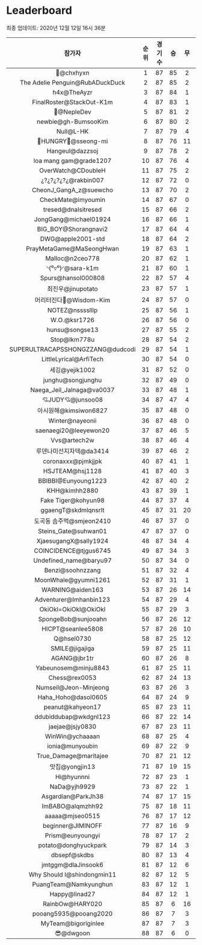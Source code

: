 # Leaderboard
최종 업데이트: 2020년 12월 12일 16시 36분




| 참가자 | 순위 | 경기수 | 승 | 무 | 패 | 승점 |
|:---:|:---:|:---:|:---:|:---:|:---:|:---:|
| 👑@chxhyxn | 1 | 87 | 85 | 2 | 0 | 257 |
| The Adelie Penguin@RubADuckDuck | 2 | 87 | 85 | 2 | 0 | 257 |
| h4x@TheAyzr | 3 | 87 | 84 | 1 | 2 | 253 |
| FinalRoster@StackOut-K1m | 4 | 87 | 83 | 1 | 3 | 250 |
| 🥈@NepleDev | 5 | 87 | 81 | 2 | 4 | 245 |
| newbie@gh-BumsooKim | 6 | 87 | 80 | 2 | 5 | 242 |
| Null@L-HK | 7 | 87 | 79 | 4 | 4 | 241 |
| 🍗HUNGRY🍗@sseong-mi | 8 | 87 | 76 | 11 | 0 | 239 |
| Hangeul@dazzsoj | 9 | 87 | 78 | 2 | 7 | 236 |
| loa mang gam@grade1207 | 10 | 87 | 76 | 4 | 7 | 232 |
| OverWatch@CDoubleH | 11 | 87 | 75 | 2 | 10 | 227 |
| ¿?¿?¿?¿?¿@rakbin007 | 12 | 87 | 72 | 0 | 15 | 216 |
| CheonJ_GangA_z@suewcho | 13 | 87 | 70 | 2 | 15 | 212 |
| CheckMate@imyoumin | 14 | 87 | 67 | 0 | 20 | 201 |
| tresed@dnalsitresed | 15 | 87 | 66 | 2 | 19 | 200 |
| JongGang@michael01924 | 16 | 87 | 66 | 1 | 20 | 199 |
| BIG_BOY@Shorangnavi2 | 17 | 87 | 64 | 4 | 19 | 196 |
| DWG@apple2001-std | 18 | 87 | 64 | 2 | 21 | 194 |
| PrayMetaGame@MaSeongHwan | 19 | 87 | 63 | 1 | 23 | 190 |
| Malloc@n2ceo778 | 20 | 87 | 62 | 1 | 24 | 187 |
| ◝(⁰▿⁰)◜@sara-k1m | 21 | 87 | 60 | 1 | 26 | 181 |
| Spurs@hansol000808 | 22 | 87 | 57 | 4 | 26 | 175 |
| 최진우@jinupotato | 23 | 87 | 57 | 1 | 29 | 172 |
| 머리터진다🤯@Wisdom-Kim | 24 | 87 | 57 | 0 | 30 | 171 |
| NOTEZ@nsssslllp | 25 | 87 | 56 | 1 | 30 | 169 |
| W.O.@ksr1726 | 26 | 87 | 56 | 0 | 31 | 168 |
| hunsu@songse13 | 27 | 87 | 55 | 2 | 30 | 167 |
| Stop@lkm778u | 28 | 87 | 54 | 2 | 31 | 164 |
| SUPERULTRACAPSSHONGZZANG@dudcodi | 29 | 87 | 54 | 1 | 32 | 163 |
| LittleLyrical@ArfiTech | 30 | 87 | 54 | 0 | 33 | 162 |
| 세깅@yejik1002 | 31 | 87 | 52 | 0 | 35 | 156 |
| junghu@songjunghu | 32 | 87 | 49 | 0 | 38 | 147 |
| Naega_Jeil_Jalnaga@va0037 | 33 | 87 | 48 | 1 | 38 | 145 |
| 💘JUDY💘@junsoo08 | 34 | 87 | 47 | 4 | 36 | 145 |
| 아시원해@kimsiwon6827 | 35 | 87 | 48 | 0 | 39 | 144 |
| Winter@nayeonii | 36 | 87 | 48 | 0 | 39 | 144 |
| saenaegi20@leeyewon20 | 37 | 87 | 46 | 5 | 36 | 143 |
| Vvs@artech2w | 38 | 87 | 46 | 4 | 37 | 142 |
| 루덴나미선지자덱@da3414 | 39 | 87 | 46 | 2 | 39 | 140 |
| coronaxxx@pjmkjjpk | 40 | 87 | 41 | 1 | 45 | 124 |
| HSJTEAM@hsj1128 | 41 | 87 | 40 | 3 | 44 | 123 |
| BBIBBI@Eunyoung1223 | 42 | 87 | 40 | 2 | 45 | 122 |
| KHH@kimhh2880 | 43 | 87 | 39 | 1 | 47 | 118 |
| Fake Tiger@kohyun98 | 44 | 87 | 37 | 4 | 46 | 115 |
| ggaengT@skdmlqnsrlt | 45 | 87 | 31 | 20 | 36 | 113 |
| 도곡동 솜주먹@smjeon2410 | 46 | 87 | 37 | 0 | 50 | 111 |
| Steins_Gate@suhwan01 | 47 | 87 | 37 | 0 | 50 | 111 |
| XjaesugangX@sally1924 | 48 | 87 | 34 | 4 | 49 | 106 |
| COINCIDENCE@tjgus6745 | 49 | 87 | 34 | 3 | 50 | 105 |
| Undefined_name@baryu97 | 50 | 87 | 34 | 0 | 53 | 102 |
| Benzi@soohnzzang | 51 | 87 | 32 | 4 | 51 | 100 |
| MoonWhale@gyumni1261 | 52 | 87 | 31 | 1 | 55 | 94 |
| WARNING@aiden163 | 53 | 87 | 26 | 14 | 47 | 92 |
| Adventurer@Imhanbin123 | 54 | 87 | 29 | 4 | 54 | 91 |
| OkiOkl=OkiOkl@OkiOkl | 55 | 87 | 29 | 3 | 55 | 90 |
| SpongeBob@sunjooahn | 56 | 87 | 26 | 12 | 49 | 90 |
| HICPT@seanlee5808 | 57 | 87 | 26 | 10 | 51 | 88 |
| Q@hsel0730 | 58 | 87 | 25 | 12 | 50 | 87 |
| SMILE@jigajiga | 59 | 87 | 25 | 11 | 51 | 86 |
| AGANG@jbr1tr | 60 | 87 | 26 | 8 | 53 | 86 |
| Yabeunosem@minju8843 | 61 | 87 | 25 | 11 | 51 | 86 |
| Chess@rex0053 | 62 | 87 | 24 | 13 | 50 | 85 |
| Numseil@Jeon-Minjeong | 63 | 87 | 26 | 3 | 58 | 81 |
| Haha_Hoho@dasol0605 | 64 | 87 | 24 | 9 | 54 | 81 |
| peanut@kahyeon17 | 65 | 87 | 23 | 11 | 53 | 80 |
| ddubiddubap@wkdgnl123 | 66 | 87 | 22 | 14 | 51 | 80 |
| jaejae@jsjy0830 | 67 | 87 | 23 | 11 | 53 | 80 |
| WinWin@ychaaaan | 68 | 87 | 25 | 4 | 58 | 79 |
| ionia@munyoubin | 69 | 87 | 22 | 9 | 56 | 75 |
| True_Damage@maritajee | 70 | 87 | 21 | 12 | 54 | 75 |
| 맛집@yongjin13 | 71 | 87 | 19 | 15 | 53 | 72 |
| Hi@hyunnni | 72 | 87 | 23 | 1 | 63 | 70 |
| NaDa@yjh9929 | 73 | 87 | 22 | 1 | 64 | 67 |
| Asgardian@ParkJh38 | 74 | 87 | 17 | 15 | 55 | 66 |
| ImBABO@alqmzhh92 | 75 | 87 | 18 | 11 | 58 | 65 |
| aaaaa@mjseo0515 | 76 | 87 | 17 | 12 | 58 | 63 |
| beginner@JIMINOFF | 77 | 87 | 16 | 9 | 62 | 57 |
| Prism@eunyoungyi | 78 | 87 | 17 | 2 | 68 | 53 |
| potato@donghyuckpark | 79 | 87 | 14 | 3 | 70 | 45 |
| dbsepf@skdbs | 80 | 87 | 13 | 4 | 70 | 43 |
| jmtggm@dlaJinsook6 | 81 | 87 | 12 | 6 | 69 | 42 |
| Why Should I@shindongmin11 | 82 | 87 | 12 | 5 | 70 | 41 |
| PuangTeam@Namkyunghun | 83 | 87 | 12 | 1 | 74 | 37 |
| Happy@linad27 | 84 | 87 | 12 | 1 | 74 | 37 |
| RainbOw@HARY020 | 85 | 87 | 6 | 16 | 65 | 34 |
| pooang5935@pooang2020 | 86 | 87 | 7 | 3 | 77 | 24 |
| MyTeam@bigoriginlee | 87 | 87 | 7 | 3 | 77 | 24 |
| 😎@dwgoon | 88 | 87 | 6 | 0 | 81 | 18 |
